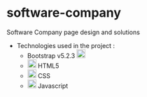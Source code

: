 # software-company


Software Company page design and solutions
 
  - Technologies used in the project :
      <ul>
        <li>
          Bootstrap v5.2.3 
          <img src="https://camo.githubusercontent.com/2512b49c89512f2ff3718f7257f48ed5c46a4e331abbd890b6c5e8c0e458434f/68747470733a2f2f676574626f6f7473747261702e636f6d2f646f63732f352e322f6173736574732f6272616e642f626f6f7473747261702d6c6f676f2d736861646f772e706e67" alt="Bootstrap" width="20" height="20" data-canonical-src="https://getbootstrap.com/docs/5.2/assets/brand/bootstrap-logo-shadow.png" style="max-width: 100%;">
        </li>
        <li>
        <img src="https://raw.githubusercontent.com/danielcranney/readme-generator/main/public/icons/skills/html5-colored.svg" width="20" height="20" alt="HTML5" style="max-width: 100%;">  HTML5 
        </li>
        <li>
          <img src="https://raw.githubusercontent.com/danielcranney/readme-generator/main/public/icons/skills/css3-colored.svg" width="20" height="20" alt="CSS3" style="max-width: 100%;"> CSS 
        </li>
        <li>
          <img src="https://raw.githubusercontent.com/danielcranney/readme-generator/main/public/icons/skills/javascript-colored.svg" width="20" height="20" alt="JavaScript" style="max-width: 100%;"> Javascript 
        </li>
      </ul>
